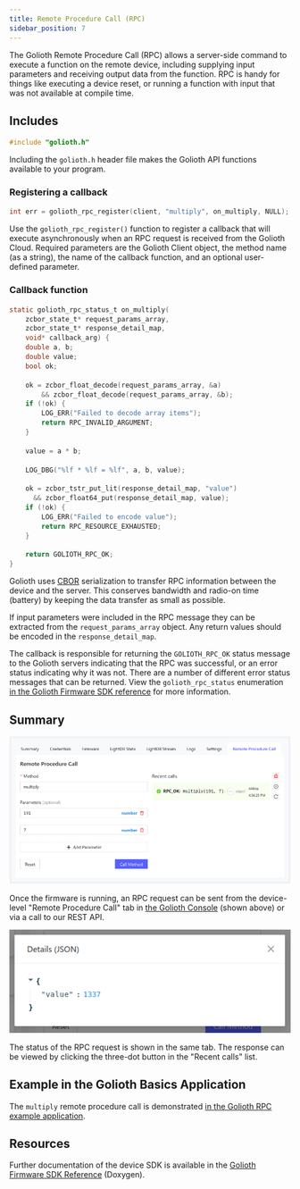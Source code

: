 ```yaml
---
title: Remote Procedure Call (RPC)
sidebar_position: 7
---
```


The Golioth Remote Procedure Call (RPC) allows a server-side command to execute
a function on the remote device, including supplying input parameters and
receiving output data from the function. RPC is handy for things like executing
a device reset, or running a function with input that was not available at
compile time.

## Includes

```c
#include "golioth.h"
```

Including the `golioth.h` header file makes the Golioth API functions available
to your program.

### Registering a callback

```c
int err = golioth_rpc_register(client, "multiply", on_multiply, NULL);
```

Use the `golioth_rpc_register()` function to register a callback that will
execute asynchronously when an RPC request is received from the Golioth Cloud.
Required parameters are the Golioth Client object, the method name (as a
string), the name of the callback function, and an optional user-defined
parameter.

### Callback function

```c
static golioth_rpc_status_t on_multiply(
    zcbor_state_t* request_params_array,
    zcbor_state_t* response_detail_map,
    void* callback_arg) {
    double a, b;
    double value;
    bool ok;

    ok = zcbor_float_decode(request_params_array, &a)
        && zcbor_float_decode(request_params_array, &b);
    if (!ok) {
        LOG_ERR("Failed to decode array items");
        return RPC_INVALID_ARGUMENT;
    }

    value = a * b;

    LOG_DBG("%lf * %lf = %lf", a, b, value);

    ok = zcbor_tstr_put_lit(response_detail_map, "value")
      && zcbor_float64_put(response_detail_map, value);
    if (!ok) {
        LOG_ERR("Failed to encode value");
        return RPC_RESOURCE_EXHAUSTED;
    }

    return GOLIOTH_RPC_OK;
}
```

Golioth uses [CBOR](http://cbor.io/) serialization to transfer RPC information
between the device and the server. This conserves bandwidth and radio-on time
(battery) by keeping the data transfer as small as possible.

If input parameters were included in the RPC message they can be extracted from
the `request_params_array` object. Any return values should be encoded in the
`response_detail_map`.

The callback is responsible for returning the `GOLIOTH_RPC_OK` status message to
the Golioth servers indicating that the RPC was successful, or an error status
indicating why it was not. There are a number of different error status messages
that can be returned. View the `golioth_rpc_status` enumeration [in the Golioth
Firmware SDK
reference](https://zephyr-sdk-docs.golioth.io/group__golioth__rpc.html) for
more information.

## Summary

![Send an RPC request from the Golioth Console](../../device-management/5-rpc/assets/golioth-remote-procedure-call.png)

Once the firmware is running, an RPC request can be sent from the device-level
"Remote Procedure Call" tab in [the Golioth Console](https://console.golioth.io)
(shown above) or via a call to our REST API.

![RPC response received from the device](../../device-management/5-rpc/assets/golioth-remote-procedure-call-response.png)

The status of the RPC request is shown in the same tab. The response can be
viewed by clicking the three-dot button in the "Recent calls" list.

## Example in the Golioth Basics Application

The `multiply` remote procedure call is demonstrated [in the Golioth RPC
example
application](https://github.com/golioth/golioth-firmware-sdk/tree/main/examples/zephyr/rpc).

## Resources

Further documentation of the device SDK is available in the [Golioth Firmware
SDK
Reference](https://firmware-sdk-docs.golioth.io/group__golioth__lightdb.html)
(Doxygen).
